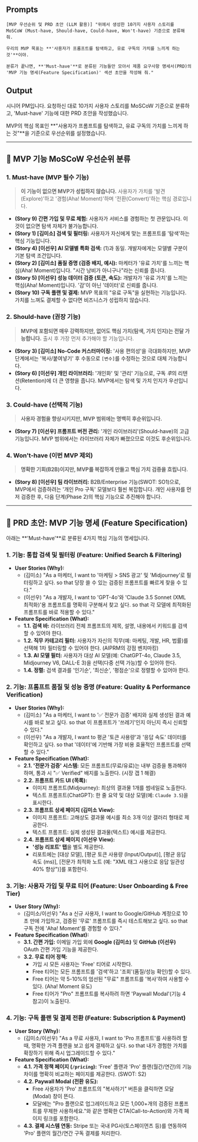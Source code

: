 ## Prompts
```
[MVP 우선순위 및 PRD 초안 (LLM 활용)] "위에서 생성한 10가지 사용자 스토리를 MoSCoW (Must-have, Should-have, Could-have, Won't-have) 기준으로 분류해 줘.

우리의 MVP 목표는 **'사용자가 프롬프트를 탐색하고, 유료 구독의 가치를 느끼게 하는 것'**이야.

분류가 끝나면, **'Must-have'**로 분류된 기능들만 모아서 제품 요구사항 명세서(PRD)의 'MVP 기능 명세(Feature Specification)' 섹션 초안을 작성해 줘."
```

## Output

시니어 PM입니다. 요청하신 대로 10가지 사용자 스토리를 MoSCoW 기준으로 분류하고, 'Must-have' 기능에 대한 PRD 초안을 작성했습니다.

MVP의 핵심 목표인 **"사용자가 프롬프트를 탐색하고, 유료 구독의 가치를 느끼게 하는 것"**을 기준으로 우선순위를 설정했습니다.

---

## 🚀 MVP 기능 MoSCoW 우선순위 분류

### 1. Must-have (MVP 필수 기능)

> **이 기능이 없으면 MVP가 성립하지 않습니다.** 사용자가 가치를 '발견(Explore)'하고 '경험(Aha! Moment)'하며 '전환(Convert)'하는 핵심 경로입니다.

* **(Story 9) 간편 가입 및 무료 체험:** 사용자가 서비스를 경험하는 첫 관문입니다. 이것이 없으면 탐색 자체가 불가능합니다.
* **(Story 1) [김미소] 검색 및 필터링:** 사용자가 자신에게 맞는 프롬프트를 '탐색'하는 핵심 기능입니다.
* **(Story 4) [이선우] AI 모델별 특화 검색:** (1)과 동일. 개발자에게는 모델별 구분이 기본 탐색 조건입니다.
* **(Story 2) [김미소] 품질 증명 (검증 배지, 예시):** 마케터가 '유료 가치'를 느끼는 핵심(Aha! Moment)입니다. "시간 낭비가 아니구나"라는 신뢰를 줍니다.
* **(Story 5) [이선우] 성능 데이터 검증 (토큰, 속도):** 개발자가 '유료 가치'를 느끼는 핵심(Aha! Moment)입니다. '감'이 아닌 '데이터'로 신뢰를 줍니다.
* **(Story 10) 구독 플랜 및 결제:** MVP 목표의 "유료 구독"을 실현하는 기능입니다. 가치를 느껴도 결제할 수 없다면 비즈니스가 성립하지 않습니다.

### 2. Should-have (권장 기능)

> **MVP에 포함되면 매우 강력하지만, 없어도 핵심 가치(탐색, 가치 인지)는 전달 가능합니다.** 출시 후 가장 먼저 추가해야 할 기능입니다.

* **(Story 3) [김미소] No-Code 커스터마이징:** '사용 편의성'을 극대화하지만, MVP 단계에서는 '복사/붙여넣기' 후 수동으로 `[변수]`를 수정하는 것으로 대체 가능합니다.
* **(Story 6) [이선우] 개인 라이브러리:** '개인화' 및 '관리' 기능으로, 구독 *후*의 리텐션(Retention)에 더 큰 영향을 줍니다. MVP에서는 탐색 및 가치 인지가 우선입니다.

### 3. Could-have (선택적 기능)

> **사용자 경험을 향상시키지만, MVP 범위에는 명백히 후순위입니다.**

* **(Story 7) [이선우] 프롬프트 버전 관리:** '개인 라이브러리'(Should-have)의 고급 기능입니다. MVP 범위에서는 라이브러리 자체가 빠졌으므로 이것도 후순위입니다.

### 4. Won't-have (이번 MVP 제외)

> **명확한 기회(B2B)이지만, MVP를 복잡하게 만들고 핵심 가치 검증을 흐립니다.**

* **(Story 8) [이선우] 팀 라이브러리:** B2B/Enterprise 기능(SWOT: SO1)으로, MVP에서 검증하려는 '개인 Pro 구독' 모델보다 훨씬 복잡합니다. 개인 사용자를 먼저 검증한 후, 다음 단계(Phase 2)의 핵심 기능으로 추진해야 합니다.

---

## 📄 PRD 초안: MVP 기능 명세 (Feature Specification)

아래는 **'Must-have'**로 분류된 4가지 핵심 기능의 명세입니다.

### 1. 기능: 통합 검색 및 필터링 (Feature: Unified Search & Filtering)

* **User Stories (Why):**
    * (김미소) "As a 마케터, I want to '마케팅 > SNS 광고' 및 'Midjourney'로 필터링하고 싶다. so that 당장 쓸 수 있는 검증된 프롬프트를 빠르게 찾을 수 있다."
    * (이선우) "As a 개발자, I want to 'GPT-4o'와 'Claude 3.5 Sonnet (XML 최적화)'용 프롬프트를 명확히 구분해서 찾고 싶다. so that 각 모델에 최적화된 프롬프트를 바로 적용할 수 있다."
* **Feature Specification (What):**
    * **1.1. 검색 바:** 라이브러리 전체 프롬프트의 제목, 설명, 내용에서 키워드를 검색할 수 있어야 한다.
    * **1.2. 직무 카테고리 필터:** 사용자가 자신의 직무(예: 마케팅, 개발, HR, 법률)를 선택해 1차 필터링할 수 있어야 한다. (AIPRM의 강점 벤치마킹)
    * **1.3. AI 모델 필터:** 사용자가 대상 AI 모델(예: ChatGPT-4o, Claude 3.5, Midjourney V6, DALL-E 3)을 선택(다중 선택 가능)할 수 있어야 한다.
    * **1.4. 정렬:** 검색 결과를 '인기순', '최신순', '평점순'으로 정렬할 수 있어야 한다.

### 2. 기능: 프롬프트 품질 및 성능 증명 (Feature: Quality & Performance Verification)

* **User Stories (Why):**
    * (김미소) "As a 마케터, I want to '✅ 전문가 검증' 배지와 실제 생성된 결과 예시를 바로 보고 싶다. so that 이 프롬프트가 '쓰레기'인지 아닌지 즉시 신뢰할 수 있다."
    * (이선우) "As a 개발자, I want to 평균 '토큰 사용량'과 '응답 속도' 데이터를 확인하고 싶다. so that '데이터'에 기반해 가장 비용 효율적인 프롬프트를 선택할 수 있다."
* **Feature Specification (What):**
    * **2.1. '전문가 검증' 시스템:** 모든 프롬프트(무료/유료)는 내부 검증을 통과해야 하며, 통과 시 "✅ Verified" 배지를 노출한다. (시장 갭 1 해결)
    * **2.2. 프롬프트 카드 UI (목록):**
        * 이미지 프롬프트(Midjourney): 최상의 결과물 1개를 썸네일로 노출한다.
        * 텍스트 프롬프트(ChatGPT): 한 줄 요약 및 대상 모델(예: `Claude 3.5`)을 표시한다.
    * **2.3. 프롬프트 상세 페이지 (김미소 View):**
        * 이미지 프롬프트: 고해상도 결과물 예시를 최소 3개 이상 갤러리 형태로 제공한다.
        * 텍스트 프롬프트: 실제 생성된 결과물(텍스트) 예시를 제공한다.
    * **2.4. 프롬프트 상세 페이지 (이선우 View):**
        * **'성능 리포트' 탭**을 별도 제공한다.
        * 리포트에는 [대상 모델], [평균 토큰 사용량 (Input/Output)], [평균 응답 속도 (ms)], [전문가 최적화 노트 (예: "XML 태그 사용으로 응답 일관성 40% 향상")]를 포함한다.

### 3. 기능: 사용자 가입 및 무료 티어 (Feature: User Onboarding & Free Tier)

* **User Story (Why):**
    * (김미소/이선우) "As a 신규 사용자, I want to Google/GitHub 계정으로 10초 만에 가입하고, 검증된 '무료' 프롬프트를 즉시 테스트해보고 싶다. so that 구독 전에 'Aha! Moment'를 경험할 수 있다."
* **Feature Specification (What):**
    * **3.1. 간편 가입:** 이메일 가입 외에 **Google (김미소)** 및 **GitHub (이선우)** OAuth 간편 가입 기능을 제공한다.
    * **3.2. 무료 티어 정책:**
        * 가입 시 모든 사용자는 'Free' 티어로 시작한다.
        * Free 티어는 모든 프롬프트를 '검색'하고 '조회'(품질/성능 확인)할 수 있다.
        * Free 티어는 약 5-10%의 엄선된 "무료" 프롬프트를 '복사'하여 사용할 수 있다. (Aha! Moment 유도)
        * Free 티어가 "Pro" 프롬프트를 복사하려 하면 'Paywall Modal'(기능 4 참고)이 노출된다.

### 4. 기능: 구독 플랜 및 결제 전환 (Feature: Subscription & Payment)

* **User Story (Why):**
    * (김미소/이선우) "As a 무료 사용자, I want to 'Pro 프롬프트'를 사용하려 할 때, 명확한 가격 플랜을 보고 쉽게 결제하고 싶다. so that 내가 경험한 가치를 확장하기 위해 즉시 업그레이드할 수 있다."
* **Feature Specification (What):**
    * **4.1. 가격 정책 페이지 (`/pricing`):** 'Free' 플랜과 'Pro' 플랜(월간/연간)의 기능 차이를 명확히 비교하는 페이지를 제공한다. (SWOT: S2)
    * **4.2. Paywall Modal (전환 유도):**
        * Free 사용자가 'Pro' 프롬프트의 "복사하기" 버튼을 클릭하면 모달(Modal) 창이 뜬다.
        * 모달에는 "Pro 플랜으로 업그레이드하고 모든 1,000+개의 검증된 프롬프트를 무제한 사용하세요."와 같은 명확한 CTA(Call-to-Action)와 가격 페이지 링크를 포함한다.
    * **4.3. 결제 시스템 연동:** Stripe 또는 국내 PG사(토스페이먼츠 등)를 연동하여 'Pro' 플랜의 월간/연간 구독 결제를 처리한다.